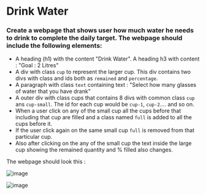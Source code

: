 # Drink Water

### Create a webpage that shows user how much water he needs to drink to complete the daily target. The webpage should include the following elements:

- A heading (h1) with the content "Drink Water". A heading h3 with content : "Goal : 2 Litres"
- A div with class `cup` to represent the larger cup. This div contains two divs with class and ids both as `remained` and `percentage`.
- A paragraph with class `text` containing text : "Select how many glasses of water that you have drank"
- A outer div with class cups that contains 8 divs with common class `cup` ans `cup-small`. The id for each cup would be `cup-1`, `cup-2`.... and so on.
- When a user click on any of the small cup all the cups before that including that cup are filled and a class named `full` is added to all the cups before it.
- If the user click again on the same small cup `full` is removed from that particular cup.
- Also after clicking on the any of the small cup the text inside the large cup showing the remained quantity and % filled also changes.

The webpage should look this :

![image](https://user-images.githubusercontent.com/78348500/218243252-9fd97c02-b761-4b2f-86eb-06bf925d3c3a.png)

![image](https://user-images.githubusercontent.com/78348500/218243270-65457a4c-f5e4-42d4-b20c-b55c317394b8.png)

